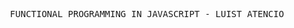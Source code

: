 <p align="center">
    <samp>
        FUNCTIONAL PROGRAMMING IN JAVASCRIPT - LUIST ATENCIO
    </samp>
</p>
